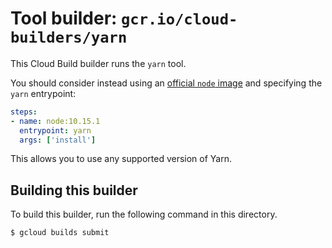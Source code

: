 # Tool builder: `gcr.io/cloud-builders/yarn`

This Cloud Build builder runs the `yarn` tool.

You should consider instead using an [official `node`
image](https://hub.docker.com/_/node/) and specifying the `yarn` entrypoint:

```yaml
steps:
- name: node:10.15.1
  entrypoint: yarn
  args: ['install']
```

This allows you to use any supported version of Yarn.

## Building this builder

To build this builder, run the following command in this directory.

    $ gcloud builds submit

